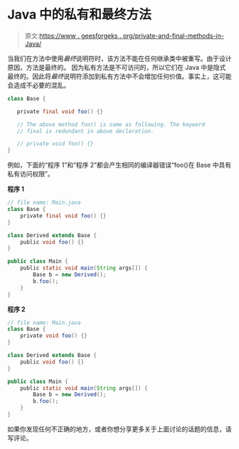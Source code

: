 # Java 中的私有和最终方法

> 原文:[https://www . geesforgeks . org/private-and-final-methods-in-Java/](https://www.geeksforgeeks.org/private-and-final-methods-in-java/)

当我们在方法中使用*最终*说明符时，该方法不能在任何继承类中被重写。由于设计原因，方法是最终的。
因为私有方法是不可访问的，所以它们在 Java 中是隐式最终的。因此将*最终*说明符添加到私有方法中不会增加任何价值。事实上，这可能会造成不必要的混乱。

```java
class Base {

   private final void foo() {}

   // The above method foo() is same as following. The keyword 
   // final is redundant in above declaration.

   // private void foo() {}
}
```

例如，下面的“程序 1”和“程序 2”都会产生相同的编译器错误“foo()在 Base 中具有私有访问权限”。

**程序 1**

```java
// file name: Main.java
class Base {
    private final void foo() {}
}

class Derived extends Base {
    public void foo() {} 
}

public class Main {
    public static void main(String args[]) {
        Base b = new Derived();
        b.foo();
    }
}
```

**程序 2**

```java
// file name: Main.java
class Base {
    private void foo() {}
}

class Derived extends Base {
    public void foo() {} 
}

public class Main {
    public static void main(String args[]) {
        Base b = new Derived();
        b.foo();
    }
}
```

如果你发现任何不正确的地方，或者你想分享更多关于上面讨论的话题的信息，请写评论。